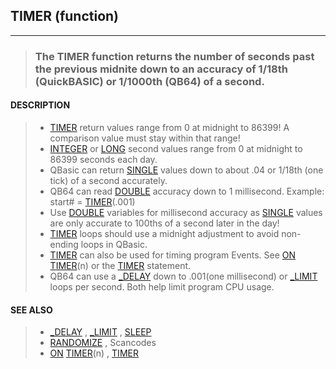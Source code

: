 ## TIMER (function)
---
<blockquote>

### The TIMER function returns the number of seconds past the previous midnite down to an accuracy of 1/18th (QuickBASIC) or 1/1000th (QB64) of a second.

</blockquote>

#### DESCRIPTION

<blockquote>

* [TIMER](./TIMER.md) return values range from 0 at midnight to 86399! A comparison value must stay within that range!
* [INTEGER](./INTEGER.md) or [LONG](./LONG.md) second values range from 0 at midnight to 86399 seconds each day.
* QBasic can return [SINGLE](./SINGLE.md) values down to about .04 or 1/18th (one tick) of a second accurately.
* QB64 can read [DOUBLE](./DOUBLE.md) accuracy down to 1 millisecond. Example: start# = [TIMER](./TIMER.md)(.001)
* Use [DOUBLE](./DOUBLE.md) variables for millisecond accuracy as [SINGLE](./SINGLE.md) values are only accurate to 100ths of a second later in the day!
* [TIMER](./TIMER.md) loops should use a midnight adjustment to avoid non-ending loops in QBasic.
* [TIMER](./TIMER.md) can also be used for timing program Events. See [ON](./ON.md) [TIMER](./TIMER.md)(n) or the [TIMER](./TIMER.md) statement.
* QB64 can use a [_DELAY](./_DELAY.md) down to .001(one millisecond) or [_LIMIT](./_LIMIT.md) loops per second. Both help limit program CPU usage.


</blockquote>

#### SEE ALSO

<blockquote>

* [_DELAY](./_DELAY.md) , [_LIMIT](./_LIMIT.md) , [SLEEP](./SLEEP.md)
* [RANDOMIZE](./RANDOMIZE.md) , Scancodes
* [ON](./ON.md) [TIMER](./TIMER.md)(n) , [TIMER](./TIMER.md)

</blockquote>
